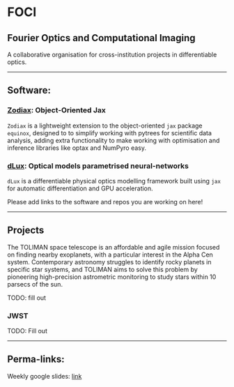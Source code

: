 # FOCI

## Fourier Optics and Computational Imaging

A collaborative organisation for cross-institution projects in differentiable optics.

---

## Software:

### [Zodiax](https://github.com/LouisDesdoigts/zodiax): Object-Oriented Jax

`Zodiax` is a lightweight extension to the object-oriented `jax` package `equinox`, designed to to simplify working with pytrees for scientific data analysis, adding extra functionality to make working with optimisation and inference libraries like optax and NumPyro easy.


### [dLux](https://github.com/LouisDesdoigts/dLux): Optical models parametrised neural-networks

`dLux` is a differentiable physical optics modelling framework built using `jax` for automatic differentiation and GPU acceleration.


Please add links to the software and repos you are working on here!

---

## Projects

The TOLIMAN space telescope is an affordable and agile mission focused on finding nearby exoplanets, with a particular interest in the Alpha Cen system. Contemporary astronomy struggles to identify rocky planets in specific star systems, and TOLIMAN aims to solve this problem by pioneering high-precision astrometric monitoring to study stars within 10 parsecs of the sun.

TODO: fill out

### JWST

TODO: Fill out

---

## Perma-links:


Weekly google slides: [link](https://docs.google.com/presentation/d/1H49bcS_rkwiGlsEJvCcdhF1ZSEH_zwsOn4ywRWjHJ9o/edit?usp=sharing)

